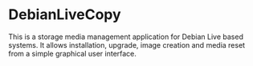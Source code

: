 # DebianLiveCopy

This is a storage media management application for Debian Live based systems.
It allows installation, upgrade, image creation and media reset from a simple graphical user interface.
